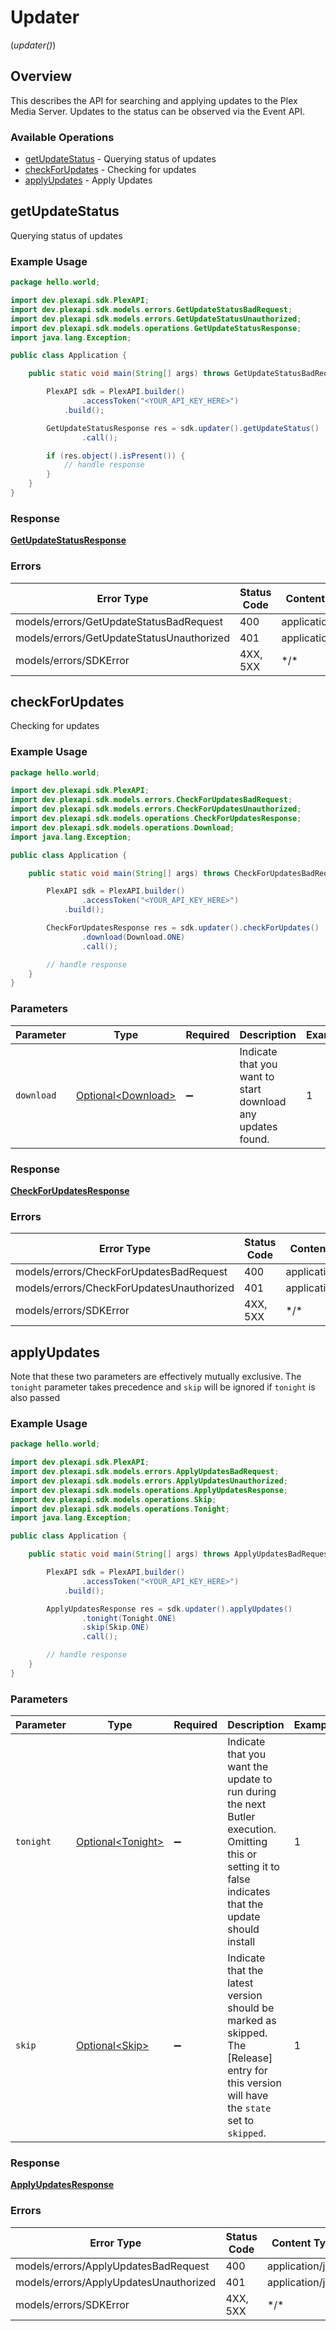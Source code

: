 # Updater
(*updater()*)

## Overview

This describes the API for searching and applying updates to the Plex Media Server.
Updates to the status can be observed via the Event API.


### Available Operations

* [getUpdateStatus](#getupdatestatus) - Querying status of updates
* [checkForUpdates](#checkforupdates) - Checking for updates
* [applyUpdates](#applyupdates) - Apply Updates

## getUpdateStatus

Querying status of updates

### Example Usage

```java
package hello.world;

import dev.plexapi.sdk.PlexAPI;
import dev.plexapi.sdk.models.errors.GetUpdateStatusBadRequest;
import dev.plexapi.sdk.models.errors.GetUpdateStatusUnauthorized;
import dev.plexapi.sdk.models.operations.GetUpdateStatusResponse;
import java.lang.Exception;

public class Application {

    public static void main(String[] args) throws GetUpdateStatusBadRequest, GetUpdateStatusUnauthorized, Exception {

        PlexAPI sdk = PlexAPI.builder()
                .accessToken("<YOUR_API_KEY_HERE>")
            .build();

        GetUpdateStatusResponse res = sdk.updater().getUpdateStatus()
                .call();

        if (res.object().isPresent()) {
            // handle response
        }
    }
}
```

### Response

**[GetUpdateStatusResponse](../../models/operations/GetUpdateStatusResponse.md)**

### Errors

| Error Type                                | Status Code                               | Content Type                              |
| ----------------------------------------- | ----------------------------------------- | ----------------------------------------- |
| models/errors/GetUpdateStatusBadRequest   | 400                                       | application/json                          |
| models/errors/GetUpdateStatusUnauthorized | 401                                       | application/json                          |
| models/errors/SDKError                    | 4XX, 5XX                                  | \*/\*                                     |

## checkForUpdates

Checking for updates

### Example Usage

```java
package hello.world;

import dev.plexapi.sdk.PlexAPI;
import dev.plexapi.sdk.models.errors.CheckForUpdatesBadRequest;
import dev.plexapi.sdk.models.errors.CheckForUpdatesUnauthorized;
import dev.plexapi.sdk.models.operations.CheckForUpdatesResponse;
import dev.plexapi.sdk.models.operations.Download;
import java.lang.Exception;

public class Application {

    public static void main(String[] args) throws CheckForUpdatesBadRequest, CheckForUpdatesUnauthorized, Exception {

        PlexAPI sdk = PlexAPI.builder()
                .accessToken("<YOUR_API_KEY_HERE>")
            .build();

        CheckForUpdatesResponse res = sdk.updater().checkForUpdates()
                .download(Download.ONE)
                .call();

        // handle response
    }
}
```

### Parameters

| Parameter                                                   | Type                                                        | Required                                                    | Description                                                 | Example                                                     |
| ----------------------------------------------------------- | ----------------------------------------------------------- | ----------------------------------------------------------- | ----------------------------------------------------------- | ----------------------------------------------------------- |
| `download`                                                  | [Optional\<Download>](../../models/operations/Download.md)  | :heavy_minus_sign:                                          | Indicate that you want to start download any updates found. | 1                                                           |

### Response

**[CheckForUpdatesResponse](../../models/operations/CheckForUpdatesResponse.md)**

### Errors

| Error Type                                | Status Code                               | Content Type                              |
| ----------------------------------------- | ----------------------------------------- | ----------------------------------------- |
| models/errors/CheckForUpdatesBadRequest   | 400                                       | application/json                          |
| models/errors/CheckForUpdatesUnauthorized | 401                                       | application/json                          |
| models/errors/SDKError                    | 4XX, 5XX                                  | \*/\*                                     |

## applyUpdates

Note that these two parameters are effectively mutually exclusive. The `tonight` parameter takes precedence and `skip` will be ignored if `tonight` is also passed


### Example Usage

```java
package hello.world;

import dev.plexapi.sdk.PlexAPI;
import dev.plexapi.sdk.models.errors.ApplyUpdatesBadRequest;
import dev.plexapi.sdk.models.errors.ApplyUpdatesUnauthorized;
import dev.plexapi.sdk.models.operations.ApplyUpdatesResponse;
import dev.plexapi.sdk.models.operations.Skip;
import dev.plexapi.sdk.models.operations.Tonight;
import java.lang.Exception;

public class Application {

    public static void main(String[] args) throws ApplyUpdatesBadRequest, ApplyUpdatesUnauthorized, Exception {

        PlexAPI sdk = PlexAPI.builder()
                .accessToken("<YOUR_API_KEY_HERE>")
            .build();

        ApplyUpdatesResponse res = sdk.updater().applyUpdates()
                .tonight(Tonight.ONE)
                .skip(Skip.ONE)
                .call();

        // handle response
    }
}
```

### Parameters

| Parameter                                                                                                                                                | Type                                                                                                                                                     | Required                                                                                                                                                 | Description                                                                                                                                              | Example                                                                                                                                                  |
| -------------------------------------------------------------------------------------------------------------------------------------------------------- | -------------------------------------------------------------------------------------------------------------------------------------------------------- | -------------------------------------------------------------------------------------------------------------------------------------------------------- | -------------------------------------------------------------------------------------------------------------------------------------------------------- | -------------------------------------------------------------------------------------------------------------------------------------------------------- |
| `tonight`                                                                                                                                                | [Optional\<Tonight>](../../models/operations/Tonight.md)                                                                                                 | :heavy_minus_sign:                                                                                                                                       | Indicate that you want the update to run during the next Butler execution. Omitting this or setting it to false indicates that the update should install | 1                                                                                                                                                        |
| `skip`                                                                                                                                                   | [Optional\<Skip>](../../models/operations/Skip.md)                                                                                                       | :heavy_minus_sign:                                                                                                                                       | Indicate that the latest version should be marked as skipped. The [Release] entry for this version will have the `state` set to `skipped`.               | 1                                                                                                                                                        |

### Response

**[ApplyUpdatesResponse](../../models/operations/ApplyUpdatesResponse.md)**

### Errors

| Error Type                             | Status Code                            | Content Type                           |
| -------------------------------------- | -------------------------------------- | -------------------------------------- |
| models/errors/ApplyUpdatesBadRequest   | 400                                    | application/json                       |
| models/errors/ApplyUpdatesUnauthorized | 401                                    | application/json                       |
| models/errors/SDKError                 | 4XX, 5XX                               | \*/\*                                  |